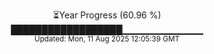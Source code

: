 <p align="center">
⏳Year Progress (60.96 %)<br>
██████████████████▁▁▁▁▁▁▁▁▁▁▁▁ <br>
<sub>Updated: Mon, 11 Aug 2025 12:05:39 GMT</sub>
</p>

